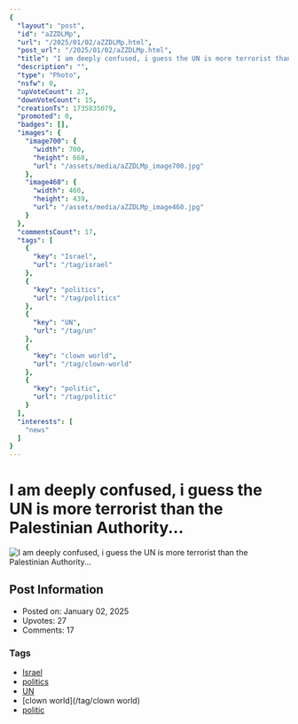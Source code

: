 ```yaml
---
{
  "layout": "post",
  "id": "aZZDLMp",
  "url": "/2025/01/02/aZZDLMp.html",
  "post_url": "/2025/01/02/aZZDLMp.html",
  "title": "I am deeply confused, i guess the UN is more terrorist than the Palestinian Authority...",
  "description": "",
  "type": "Photo",
  "nsfw": 0,
  "upVoteCount": 27,
  "downVoteCount": 15,
  "creationTs": 1735835079,
  "promoted": 0,
  "badges": [],
  "images": {
    "image700": {
      "width": 700,
      "height": 668,
      "url": "/assets/media/aZZDLMp_image700.jpg"
    },
    "image460": {
      "width": 460,
      "height": 439,
      "url": "/assets/media/aZZDLMp_image460.jpg"
    }
  },
  "commentsCount": 17,
  "tags": [
    {
      "key": "Israel",
      "url": "/tag/israel"
    },
    {
      "key": "politics",
      "url": "/tag/politics"
    },
    {
      "key": "UN",
      "url": "/tag/un"
    },
    {
      "key": "clown world",
      "url": "/tag/clown-world"
    },
    {
      "key": "politic",
      "url": "/tag/politic"
    }
  ],
  "interests": [
    "news"
  ]
}
---
```


# I am deeply confused, i guess the UN is more terrorist than the Palestinian Authority...

![I am deeply confused, i guess the UN is more terrorist than the Palestinian Authority...](/assets/media/aZZDLMp_image700.jpg)

## Post Information

- Posted on: January 02, 2025
- Upvotes: 27
- Comments: 17

### Tags

- [Israel](/tag/Israel)
- [politics](/tag/politics)
- [UN](/tag/UN)
- [clown world](/tag/clown world)
- [politic](/tag/politic)
